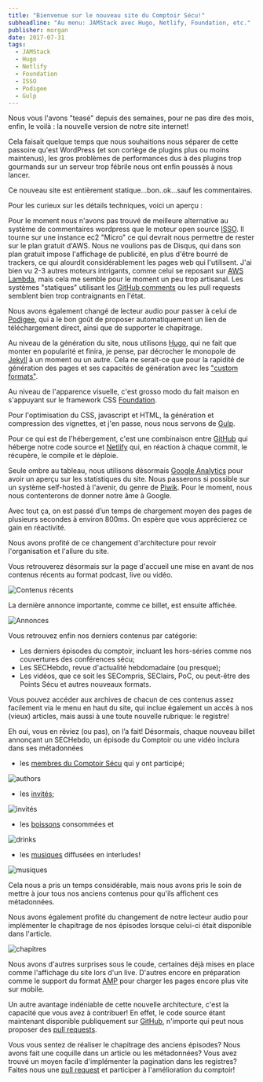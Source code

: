 ```yaml
---
title: "Bienvenue sur le nouveau site du Comptoir Sécu!"
subheadline: "Au menu: JAMStack avec Hugo, Netlify, Foundation, etc."
publisher: morgan
date: 2017-07-31
tags:
  - JAMStack
  - Hugo
  - Netlify
  - Foundation
  - ISSO
  - Podigee
  - Gulp
---
```

Nous vous l'avons "teasé" depuis des semaines, pour ne pas dire des mois, enfin, le voilà : la nouvelle version de notre site internet!

Cela faisait quelque temps que nous souhaitions nous séparer de cette passoire qu'est WordPress (et son cortège de plugins plus ou moins maintenus), les gros problèmes de performances dus à des plugins trop gourmands sur un serveur trop fébrile nous ont enfin poussés à nous lancer.

Ce nouveau site est entièrement statique...bon..ok...sauf les commentaires.

Pour les curieux sur les détails techniques, voici un aperçu :

Pour le moment nous n'avons pas trouvé de meilleure alternative au système de commentaires wordpress que le moteur open source [ISSO](https://posativ.org/isso/). Il tourne sur une instance ec2 "Micro" ce qui devrait nous permettre de rester sur le plan gratuit d'AWS. Nous ne voulions pas de Disqus, qui dans son plan gratuit impose l'affichage de publicité, en plus d'être bourré de trackers, ce qui alourdit considérablement les pages web qui l'utilisent. J'ai bien vu 2-3 autres moteurs intrigants, comme celui se reposant sur [AWS Lambda](https://github.com/jimpick/lambda-comments), mais cela me semble pour le moment un peu trop artisanal. Les systèmes "statiques" utilisant les [GitHub comments](http://donw.io/post/github-comments/) ou les pull requests semblent bien trop contraignants en l'état.

Nous avons également changé de lecteur audio pour passer à celui de [Podigee](https://www.podigee.com/en/podcast-player/), qui a le bon goût de proposer automatiquement un lien de téléchargement direct, ainsi que de supporter le chapitrage.

Au niveau de la génération du site, nous utilisons [Hugo](https://gohugo.io/), qui ne fait que monter en popularité et finira, je pense, par décrocher le monopole de [Jekyll](https://jekyllrb.com/) à un moment ou un autre. Cela ne serait-ce que pour la rapidité de génération des pages et ses capacités de génération avec les ["custom formats"](https://gohugo.io/templates/output-formats/).

Au niveau de l'apparence visuelle, c'est grosso modo du fait maison en s'appuyant sur le framework CSS [Foundation](http://foundation.zurb.com/sites/docs/).

Pour l'optimisation du CSS, javascript et HTML, la génération et compression des vignettes, et j'en passe, nous nous servons de [Gulp](https://gulpjs.com/).

Pour ce qui est de l'hébergement, c'est une combinaison entre [GitHub](https://github.com/comptoirsecu/csec-hugo) qui héberge notre code source et [Netlify](https://www.netlify.com/) qui, en réaction à chaque commit, le récupère, le compile et le déploie.

Seule ombre au tableau, nous utilisons désormais [Google Analytics](https://www.google.com/analytics/) pour avoir un aperçu sur les statistiques du site. Nous passerons si possible sur un système self-hosted à l'avenir, du genre de [Piwik](https://piwik.org/). Pour le moment, nous nous contenterons de donner notre âme à Google.

 Avec tout ça, on est passé d’un temps de chargement moyen des pages de plusieurs secondes à environ 800ms. On espère que vous apprécierez ce gain en réactivité.

Nous avons profité de ce changement d'architecture pour revoir l'organisation et l'allure du site.

Vous retrouverez désormais sur la page d'accueil une mise en avant de nos contenus récents au format podcast, live ou vidéo.

![Contenus récents](/images/misc/newsite_1.jpg)

La dernière annonce importante, comme ce billet, est ensuite affichée.

![Annonces](/images/misc/newsite_2.jpg)

Vous retrouvez enfin nos derniers contenus par catégorie:

* Les derniers épisodes du comptoir, incluant les hors-séries comme nos couvertures des conférences sécu;
* Les SECHebdo, revue d'actualité hebdomadaire (ou presque);
* Les vidéos, que ce soit les SECompris, SEClairs, PoC, ou peut-être des Points Sécu et autres nouveaux formats.

Vous pouvez accéder aux archives de chacun de ces contenus assez facilement via le menu en haut du site, qui inclue également un accès à nos (vieux) articles, mais aussi à une toute nouvelle rubrique: le registre!

Eh oui, vous en rêviez (ou pas), on l’a fait! Désormais, chaque nouveau billet annonçant un SECHebdo, un épisode du Comptoir ou une vidéo inclura dans ses métadonnées

* les [membres du Comptoir Sécu](/authors) qui y ont participé;

![authors](/images/misc/new_site3.jpg)

* les [invités](/guests);

![invités](/images/misc/new_site4.jpg)


* les [boissons](/drinks) consommées et

![drinks](/images/misc/new_site5.jpg)


* les [musiques](/songs) diffusées en interludes!

![musiques](/images/misc/new_site6.jpg)


Cela nous a pris un temps considérable, mais nous avons pris le soin de mettre à jour tous nos anciens contenus pour qu'ils affichent ces métadonnées.

Nous avons également profité du changement de notre lecteur audio pour implémenter le chapitrage de nos épisodes lorsque celui-ci était disponible dans l'article.

![chapitres](/images/misc/new_site7.jpg)

Nous avons d'autres surprises sous le coude, certaines déjà mises en place comme l'affichage du site lors d'un live. D'autres encore en préparation comme le support du format [AMP](https://www.ampproject.org/learn/overview/) pour charger les pages encore plus vite sur mobile.

Un autre avantage indéniable de cette nouvelle architecture, c'est la capacité que vous avez à contribuer! En effet, le code source étant maintenant disponible publiquement sur [GitHub](https://github.com/comptoirsecu/csec-hugo), n'importe qui peut nous proposer des [pull requests](https://help.github.com/articles/about-pull-requests/).

Vous vous sentez de réaliser le chapitrage des anciens épisodes? Nous avons fait une coquille dans un article ou les métadonnées? Vous avez trouvé un moyen facile d'implémenter la pagination dans les registres? Faites nous une [pull request](http://blog.zenika.com/2017/01/24/pull-request-demystifie/) et participer à l'amélioration du comptoir!
